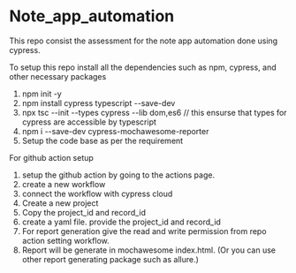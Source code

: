 # Note_app_automation
This repo consist the assessment for the note app automation done using cypress.

To setup this repo install all the dependencies such as npm, cypress, and other necessary packages

1. npm init -y
2. npm install cypress typescript --save-dev
3. npx tsc --init --types cypress --lib dom,es6 // this ensurse that types for cypress are accessible by typescript
4. npm i --save-dev cypress-mochawesome-reporter
5. Setup the code base as per the requirement

For github action setup
1. setup the github action by going to the actions page.
2. create a new workflow
3. connect the workflow with cypress cloud
4. Create a new project
5. Copy the project_id and record_id
6. create a yaml file. provide the project_id and record_id
7. For report generation give the read and write permission from repo action setting workflow.
8. Report will be generate in mochawesome index.html. (Or you can use other report generating package such as allure.)
